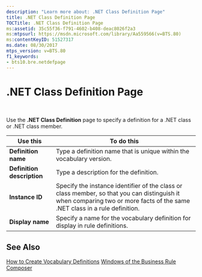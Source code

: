 ```yaml
---
description: "Learn more about: .NET Class Definition Page"
title: .NET Class Definition Page
TOCTitle: .NET Class Definition Page
ms:assetid: 35c55f36-f791-4602-b408-deac8026f2a3
ms:mtpsurl: https://msdn.microsoft.com/library/Aa559566(v=BTS.80)
ms:contentKeyID: 51527317
ms.date: 08/30/2017
mtps_version: v=BTS.80
f1_keywords:
- bts10.bre.netdefpage
---
```


# .NET Class Definition Page

 

Use the **.NET Class Definition** page to specify a definition for a .NET class or .NET class member.

<table>
<thead>
<tr class="header">
<th>Use this</th>
<th>To do this</th>
</tr>
</thead>
<tbody>
<tr class="odd">
<td><strong>Definition name</strong></td>
<td>Type a definition name that is unique within the vocabulary version.</td>
</tr>
<tr class="even">
<td><strong>Definition description</strong></td>
<td>Type a description for the definition.</td>
</tr>
<tr class="odd">
<td><strong>Instance ID</strong></td>
<td>Specify the instance identifier of the class or class member, so that you can distinguish it when comparing two or more facts of the same .NET class in a rule definition.</td>
</tr>
<tr class="even">
<td><strong>Display name</strong></td>
<td>Specify a name for the vocabulary definition for display in rule definitions.</td>
</tr>
</tbody>
</table>


## See Also

[How to Create Vocabulary Definitions](https://msdn.microsoft.com/library/aa560743\(v=bts.80\))  
[Windows of the Business Rule Composer](https://msdn.microsoft.com/library/aa561030\(v=bts.80\))

